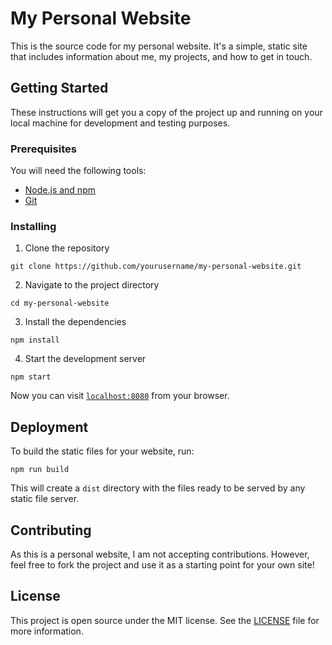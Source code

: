 # My Personal Website

This is the source code for my personal website. It's a simple, static site that includes information about me, my projects, and how to get in touch.

## Getting Started

These instructions will get you a copy of the project up and running on your local machine for development and testing purposes.

### Prerequisites

You will need the following tools:

- [Node.js and npm](https://nodejs.org/en/download/)
- [Git](https://git-scm.com/downloads)

### Installing

1. Clone the repository

```
git clone https://github.com/yourusername/my-personal-website.git
```

2. Navigate to the project directory

```
cd my-personal-website
```

3. Install the dependencies

```
npm install
```

4. Start the development server

```
npm start
```

Now you can visit [`localhost:8080`](http://localhost:8080) from your browser.

## Deployment

To build the static files for your website, run:

```
npm run build
```

This will create a `dist` directory with the files ready to be served by any static file server.

## Contributing

As this is a personal website, I am not accepting contributions. However, feel free to fork the project and use it as a starting point for your own site!

## License

This project is open source under the MIT license. See the [LICENSE](LICENSE) file for more information.